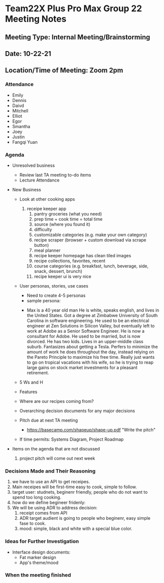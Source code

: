# Team22X Plus Pro Max Group 22 Meeting Notes
## Meeting Type: Internal Meeting/Brainstorming
## Date: 10-22-21
## Location/Time of Meeting: Zoom 2pm

### Attendance 
* Emily 
* Dennis
* Daivd
* Mitchell
* Elliot
* Egor
* Smantha
* Joey
* Justin
* Fangqi Yuan

### Agenda
  
* Unresolved business
    * Review last TA meeting to-do items
    * Lecture Attendance
* New Business
    * Look at other cooking apps
        1. receipe keeper app 
            1. pantry groceries (what you need) 
            2. prep time + cook time = total time
            3. source (where you found it)
            4. difficulty 
            5. customizable categories (e.g. make your own category)
            6. recipe scraper (browser + custom download via scrape button)    
            7. meal planner
            8. recipe keeper homepage has clean tiled images
            9. recipe collections, favorites, recent
            10. course categories (e.g. breakfast, lunch, beverage, side, snack, dessert, brunch)
            11. recipe keeper ui is very nice
            
    * User personas, stories, use cases
        * Need to create 4-5 personas
        * sample persona: 
        * <p> Max is a 40 year old man He is white, speaks english, and lives in the United States. Got a degree at Zimbabwe University of South Carolina in software engineering. He used to be an electrical engineer at Zen Solutions in Silicon Valley, but eventually left to work at Adobe as a Senior Software Engineer. He is now a consultant for Adobe. He used to be married, but is now divorced. He has two kids. Lives in an upper-middle class suburb. Fantasizes about getting a Tesla. Perfers to minimize the amount of work he does throughout the day, instead relying on the Pareto Principle to maximize his free time. Really just wants to go on tropical vacations with his wife, so he is trying to reap large gains on stock market investments for a pleasant retirement.</p>
    * 5 Ws and H
    * Features
    * Where are our recipes coming from? 
    * Overarching decision documents for any major decisions
    * Pitch due at next TA meeting
        * https://basecamp.com/shapeup/shape-up.pdf "Write the pitch"
    * If time permits: Systems Diagram, Project Roadmap

* Items on the agenda that are not discussed 
    1. project pitch will come out next week 
   
 ### Decisions Made and Their Reasoning
   1. we have to use an API to get receipes. 
   2. Main receipes will be first-time easy to cook, simple to follow. 
   3. target user: studnets, beginenr friendly, people who do not want to spend too long cooking. 
   4. how do we define begineer fridenly: 
   5. We will be using ADR to address decision: 
      1. receipt comes from API
      2. ADR target audient is going to people who beginenr, easy simple fase to cook. 
      3. mood: simple, black and white with a special blue color. 

### Ideas for Further Investigation 
- Interface design documents: 
  - Fat marker design
  - App's theme/mood


 ### When the meeting finished 


